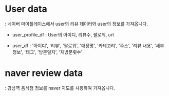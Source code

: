 # User data 
: 네이버 마이플레이스에서 user의 리뷰 데이터와 user의 정보를 가져옵니다. 

- user_profile_df : User의 아이디, 리뷰수, 팔로워, url 

- user_df : '아이디', '리뷰', '팔로워', '매장명', '카테고리', '주소', '리뷰 내용', '세부정보', '태그', '방문일자', '재방문횟수' 

# naver review data 
: 강남역 음식점 정보를 naver 지도를 사용하여 가져옵니다. 
